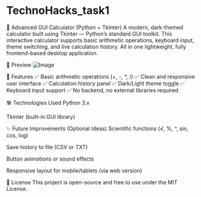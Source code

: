 # TechnoHacks_task1

🧮 Advanced GUI Calculator (Python + Tkinter)
A modern, dark-themed calculator built using Tkinter — Python’s standard GUI toolkit. This interactive calculator supports basic arithmetic operations, keyboard input, theme switching, and live calculation history. All in one lightweight, fully frontend-based desktop application.

📸 Preview
![Image](https://github.com/user-attachments/assets/ccc873d9-5e33-4600-b9b0-ac6ecd21b8ef)

🚀 Features
✅ Basic arithmetic operations (+, -, *, /)
✅ Clean and responsive user interface
✅ Calculation history panel
✅ Dark/Light theme toggle
✅ Keyboard input support
✅ No backend, no external libraries required

🛠️ Technologies Used
Python 3.x

Tkinter (built-in GUI library)

✨ Future Improvements (Optional Ideas)
Scientific functions (√, %, ^, sin, cos, log)

Save history to file (CSV or TXT)

Button animations or sound effects

Responsive layout for mobile/tablets (via web version)

📜 License
This project is open-source and free to use under the MIT License.

